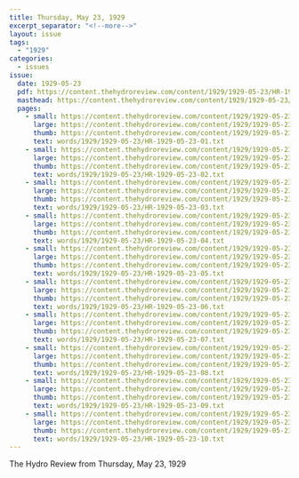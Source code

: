 ```yaml
---
title: Thursday, May 23, 1929
excerpt_separator: "<!--more-->"
layout: issue
tags:
  - "1929"
categories:
  - issues
issue:
  date: 1929-05-23
  pdf: https://content.thehydroreview.com/content/1929/1929-05-23/HR-1929-05-23.pdf
  masthead: https://content.thehydroreview.com/content/1929/1929-05-23/masthead/HR-1929-05-23.jpg
  pages:
    - small: https://content.thehydroreview.com/content/1929/1929-05-23/small/HR-1929-05-23-01.jpg
      large: https://content.thehydroreview.com/content/1929/1929-05-23/large/HR-1929-05-23-01.jpg
      thumb: https://content.thehydroreview.com/content/1929/1929-05-23/thumbnails/HR-1929-05-23-01.jpg
      text: words/1929/1929-05-23/HR-1929-05-23-01.txt
    - small: https://content.thehydroreview.com/content/1929/1929-05-23/small/HR-1929-05-23-02.jpg
      large: https://content.thehydroreview.com/content/1929/1929-05-23/large/HR-1929-05-23-02.jpg
      thumb: https://content.thehydroreview.com/content/1929/1929-05-23/thumbnails/HR-1929-05-23-02.jpg
      text: words/1929/1929-05-23/HR-1929-05-23-02.txt
    - small: https://content.thehydroreview.com/content/1929/1929-05-23/small/HR-1929-05-23-03.jpg
      large: https://content.thehydroreview.com/content/1929/1929-05-23/large/HR-1929-05-23-03.jpg
      thumb: https://content.thehydroreview.com/content/1929/1929-05-23/thumbnails/HR-1929-05-23-03.jpg
      text: words/1929/1929-05-23/HR-1929-05-23-03.txt
    - small: https://content.thehydroreview.com/content/1929/1929-05-23/small/HR-1929-05-23-04.jpg
      large: https://content.thehydroreview.com/content/1929/1929-05-23/large/HR-1929-05-23-04.jpg
      thumb: https://content.thehydroreview.com/content/1929/1929-05-23/thumbnails/HR-1929-05-23-04.jpg
      text: words/1929/1929-05-23/HR-1929-05-23-04.txt
    - small: https://content.thehydroreview.com/content/1929/1929-05-23/small/HR-1929-05-23-05.jpg
      large: https://content.thehydroreview.com/content/1929/1929-05-23/large/HR-1929-05-23-05.jpg
      thumb: https://content.thehydroreview.com/content/1929/1929-05-23/thumbnails/HR-1929-05-23-05.jpg
      text: words/1929/1929-05-23/HR-1929-05-23-05.txt
    - small: https://content.thehydroreview.com/content/1929/1929-05-23/small/HR-1929-05-23-06.jpg
      large: https://content.thehydroreview.com/content/1929/1929-05-23/large/HR-1929-05-23-06.jpg
      thumb: https://content.thehydroreview.com/content/1929/1929-05-23/thumbnails/HR-1929-05-23-06.jpg
      text: words/1929/1929-05-23/HR-1929-05-23-06.txt
    - small: https://content.thehydroreview.com/content/1929/1929-05-23/small/HR-1929-05-23-07.jpg
      large: https://content.thehydroreview.com/content/1929/1929-05-23/large/HR-1929-05-23-07.jpg
      thumb: https://content.thehydroreview.com/content/1929/1929-05-23/thumbnails/HR-1929-05-23-07.jpg
      text: words/1929/1929-05-23/HR-1929-05-23-07.txt
    - small: https://content.thehydroreview.com/content/1929/1929-05-23/small/HR-1929-05-23-08.jpg
      large: https://content.thehydroreview.com/content/1929/1929-05-23/large/HR-1929-05-23-08.jpg
      thumb: https://content.thehydroreview.com/content/1929/1929-05-23/thumbnails/HR-1929-05-23-08.jpg
      text: words/1929/1929-05-23/HR-1929-05-23-08.txt
    - small: https://content.thehydroreview.com/content/1929/1929-05-23/small/HR-1929-05-23-09.jpg
      large: https://content.thehydroreview.com/content/1929/1929-05-23/large/HR-1929-05-23-09.jpg
      thumb: https://content.thehydroreview.com/content/1929/1929-05-23/thumbnails/HR-1929-05-23-09.jpg
      text: words/1929/1929-05-23/HR-1929-05-23-09.txt
    - small: https://content.thehydroreview.com/content/1929/1929-05-23/small/HR-1929-05-23-10.jpg
      large: https://content.thehydroreview.com/content/1929/1929-05-23/large/HR-1929-05-23-10.jpg
      thumb: https://content.thehydroreview.com/content/1929/1929-05-23/thumbnails/HR-1929-05-23-10.jpg
      text: words/1929/1929-05-23/HR-1929-05-23-10.txt
---
```


The Hydro Review from Thursday, May 23, 1929

<!--more-->

